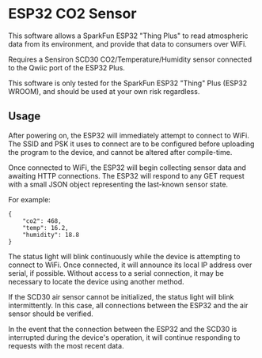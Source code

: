 # ESP32 CO2 Sensor

This software allows a SparkFun ESP32 "Thing Plus" to read atmospheric data from its environment, and provide that data to consumers over WiFi.

Requires a Sensiron SCD30 CO2/Temperature/Humidity sensor connected to the Qwiic port of the ESP32 Plus.

This software is only tested for the SparkFun ESP32 "Thing" Plus (ESP32 WROOM), and should be used at your own risk regardless.

## Usage

After powering on, the ESP32 will immediately attempt to connect to WiFi. The SSID and PSK it uses to connect are to be configured before uploading the program to the device, and cannot be altered after compile-time.

Once connected to WiFi, the ESP32 will begin collecting sensor data and awaiting HTTP connections. The ESP32 will respond to any GET request with a small JSON object representing the last-known sensor state.

For example:
```
{
	"co2": 468,
	"temp": 16.2,
	"humidity": 18.8
}
```

The status light will blink continuously while the device is attempting to connect to WiFi. Once connected, it will announce its local IP address over serial, if possible. Without access to a serial connection, it may be necessary to locate the device using another method.

If the SCD30 air sensor cannot be initialized, the status light will blink intermittently. In this case, all connections between the ESP32 and the air sensor should be verified.

In the event that the connection between the ESP32 and the SCD30 is interrupted during the device's operation, it will continue responding to requests with the most recent data.


